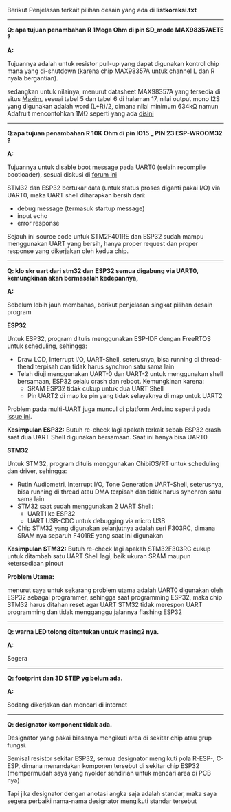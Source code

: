 Berikut Penjelasan terkait pilihan desain yang ada di **listkoreksi.txt**

---

**Q: apa tujuan penambahan R 1Mega Ohm di pin SD_mode MAX98357AETE ?**

**A:**

Tujuannya adalah untuk resistor pull-up yang dapat digunakan kontrol chip mana yang di-shutdown
(karena chip MAX98357A untuk channel L dan R nyala bergantian).

sedangkan untuk nilainya, menurut datasheet MAX98357A yang tersedia di situs [Maxim](https://datasheets.maximintegrated.com/en/ds/MAX98357A-MAX98357B.pdf), sesuai tabel 5 dan tabel 6 di halaman 17,
nilai output mono I2S yang digunakan adalah word (L+R)/2, dimana nilai minimum 634k&#937; namun Adafruit mencontohkan 1M&#937; seperti yang ada [disini](https://www.adafruit.com/product/3006)

---

**Q:apa tujuan penambahan R 10K Ohm di pin IO15 _ PIN 23 ESP-WROOM32 ?**

**A:**

Tujuannya untuk disable boot message pada UART0 (selain recompile bootloader), sesuai diskusi di [forum ini](https://www.esp32.com/viewtopic.php?t=1658)

STM32 dan ESP32 bertukar data (untuk status proses diganti pakai I/O) via UART0, maka UART shell diharapkan bersih dari:
- debug message (termasuk startup message)
- input echo
- error response

Sejauh ini source code untuk STM2F401RE dan ESP32 sudah mampu menggunakan UART yang bersih, hanya proper request dan proper response yang dikerjakan oleh kedua chip.

---

**Q: klo skr uart dari stm32 dan ESP32 semua digabung via UART0, kemungkinan akan bermasalah kedepannya,**

**A:**

Sebelum lebih jauh membahas, berikut penjelasan singkat pilihan desain program

**ESP32**

Untuk ESP32, program ditulis menggunakan ESP-IDF dengan FreeRTOS untuk scheduling, sehingga:
- Draw LCD, Interrupt I/O, UART-Shell, seterusnya, bisa running di thread-thead terpisah dan tidak harus synchron satu sama lain
- Telah diuji menggunakan UART-0 dan UART-2 untuk menggunakan shell bersamaan, ESP32 selalu crash dan reboot. Kemungkinan karena:
    + SRAM ESP32 tidak cukup untuk dua UART Shell
    + Pin UART2 di map ke pin yang tidak selayaknya di map untuk UART2

Problem pada multi-UART juga muncul di platform Arduino seperti pada [issue ini](https://github.com/espressif/arduino-esp32/issues/1314).

**Kesimpulan ESP32:** Butuh re-check lagi apakah terkait sebab ESP32 crash saat dua UART Shell digunakan bersamaan. Saat ini hanya bisa UART0

**STM32**

Untuk STM32, program ditulis menggunakan ChibiOS/RT untuk scheduling dan driver, sehingga:
- Rutin Audiometri, Interrupt I/O, Tone Generation UART-Shell, seterusnya, bisa running di thread atau DMA terpisah dan tidak harus synchron satu sama lain
- STM32 saat sudah menggunakan 2 UART Shell:
    + UART1 ke ESP32
    + UART USB-CDC untuk debugging via micro USB
- Chip STM32 yang digunakan selanjutnya adalah seri F303RC, dimana SRAM nya separuh F401RE yang saat ini digunakan

**Kesimpulan STM32:** Butuh re-check lagi apakah STM32F303RC cukup untuk ditambah satu UART Shell lagi, baik ukuran SRAM maupun ketersediaan pinout

**Problem Utama:**

menurut saya untuk sekarang problem utama adalah UART0 digunakan oleh ESP32 sebagai programmer, sehingga saat programming ESP32,
maka chip STM32 harus ditahan reset agar UART STM32 tidak merespon UART programming dan tidak mengganggu jalannya flashing ESP32

---

**Q: warna LED tolong ditentukan untuk masing2 nya.**

**A:**

Segera

---

**Q: footprint dan 3D STEP yg belum ada.**

**A:**

Sedang dikerjakan dan mencari di internet

---

**Q: designator komponent tidak ada.**

Designator yang pakai biasanya mengikuti area di sekitar chip atau grup fungsi.

Semisal resistor sekitar ESP32, semua designator mengikuti pola R-ESP-, C-ESP, dimana menandakan komponen tersebut di sekitar chip ESP32 (mempermudah saya yang nyolder sendirian untuk mencari area di PCB nya)

  Tapi jika designator dengan anotasi angka saja adalah standar, maka saya segera perbaiki nama-nama designator mengikuti standar tersebut
